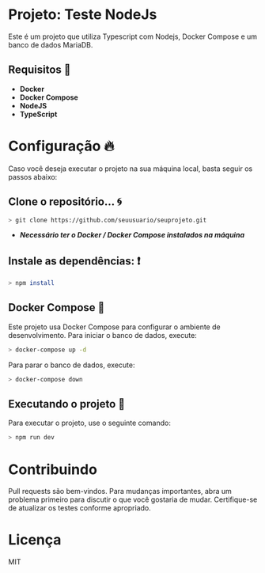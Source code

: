 # Projeto: Teste NodeJs

Este é um projeto que utiliza Typescript com Nodejs, Docker Compose e um banco de dados MariaDB.

## Requisitos 🚀

* **Docker**
* **Docker Compose**
* **NodeJS**
* **TypeScript**

# Configuração 🔥

Caso você deseja executar o projeto na sua máquina local, basta seguir os passos abaixo:

## Clone o repositório... 🌀

```bash
> git clone https://github.com/seuusuario/seuprojeto.git
```

* ***Necessário ter o Docker / Docker Compose instalados na máquina***

## Instale as dependências: ❗️

```bash
> npm install
```


## Docker Compose 💨

Este projeto usa Docker Compose para configurar o ambiente de desenvolvimento.
Para iniciar o banco de dados, execute:

```bash
> docker-compose up -d
```
Para parar o banco de dados, execute:
```bash
> docker-compose down
```

## Executando o projeto 💨

Para executar o projeto, use o seguinte comando:

```bash
> npm run dev
```

# Contribuindo
Pull requests são bem-vindos. Para mudanças importantes, abra um problema primeiro para discutir o que você gostaria de mudar.
Certifique-se de atualizar os testes conforme apropriado.
# Licença
MIT
